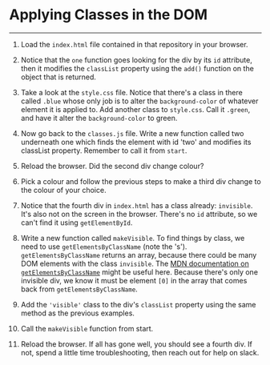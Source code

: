 
# Applying Classes in the DOM

---

1. Load the `index.html` file contained in that repository in your browser. 

2. Notice that the `one` function goes looking for the div by its `id` attribute, then it modifies the `classList` property using the `add()` function on the object that is returned. 
3. Take a look at the `style.css` file. Notice that there's a class in there called `.blue` whose only job is to alter the `background-color` of whatever element it is applied to. Add another class to `style.css`. Call it `.green`, and have it alter the `background-color` to green.
4. Now go back to the `classes.js` file. Write a new function called two underneath one which finds the element with id 'two' and modifies its classList property. Remember to call it from `start`.
5. Reload the browser. Did the second div change colour?
6. Pick a colour and follow the previous steps to make a third div change to the colour of your choice.
7. Notice that the fourth div in `index.html` has a class already: `invisible`. It's also not on the screen in the browser. There's no `id` attribute, so we can't find it using `getElementById`.
8. Write a new function called `makeVisible`. To find things by class, we need to use `getElementsByClassName` (note the 's'). `getElementsByClassName` returns an array, because there could be many DOM elements with the class `invisible`. The [MDN documentation on `getElementsByClassName`](https://developer.mozilla.org/en-US/docs/Web/API/Document/getElementsByClassName) might be useful here. Because there's only one invisible div, we know it must be element `[0]` in the array that comes back from `getElementsByClassName`.
9. Add the `'visible'` class to the div's `classList` property using the same method as the previous examples.
10. Call the `makeVisible` function from start.
11. Reload the browser. If all has gone well, you should see a fourth div. If not, spend a little time troubleshooting, then reach out for help on slack.

